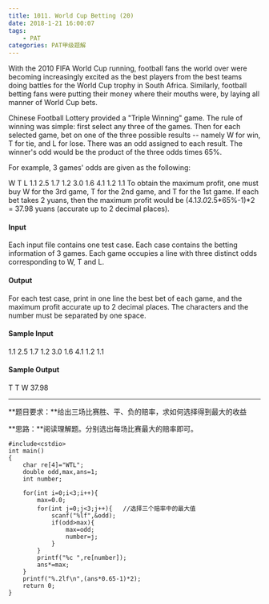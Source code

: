 ```yaml
---
title: 1011. World Cup Betting (20)
date: 2018-1-21 16:00:07
tags: 
	- PAT
categories: PAT甲级题解
---
```


With the 2010 FIFA World Cup running, football fans the world over were becoming increasingly excited as the best players from the best teams doing battles for the World Cup trophy in South Africa. Similarly, football betting fans were putting their money where their mouths were, by laying all manner of World Cup bets.

Chinese Football Lottery provided a "Triple Winning" game. The rule of winning was simple: first select any three of the games. Then for each selected game, bet on one of the three possible results -- namely W for win, T for tie, and L for lose. There was an odd assigned to each result. The winner's odd would be the product of the three odds times 65%.

For example, 3 games' odds are given as the following:

 W    T    L
1.1  2.5  1.7
1.2  3.0  1.6
4.1  1.2  1.1
To obtain the maximum profit, one must buy W for the 3rd game, T for the 2nd game, and T for the 1st game. If each bet takes 2 yuans, then the maximum profit would be (4.1*3.0*2.5*65%-1)*2 = 37.98 yuans (accurate up to 2 decimal places).

#### Input

Each input file contains one test case. Each case contains the betting information of 3 games. Each game occupies a line with three distinct odds corresponding to W, T and L.

#### Output

For each test case, print in one line the best bet of each game, and the maximum profit accurate up to 2 decimal places. The characters and the number must be separated by one space.

#### Sample Input
1.1 2.5 1.7
1.2 3.0 1.6
4.1 1.2 1.1
#### Sample Output
T T W 37.98
***
**题目要求：**给出三场比赛胜、平、负的赔率，求如何选择得到最大的收益

**思路：**阅读理解题。分别选出每场比赛最大的赔率即可。

```
#include<cstdio>
int main()
{
    char re[4]="WTL";
    double odd,max,ans=1;
    int number;

    for(int i=0;i<3;i++){
        max=0.0;
        for(int j=0;j<3;j++){   //选择三个赔率中的最大值
            scanf("%lf",&odd);
            if(odd>max){
                max=odd;
                number=j;
            }
        }
        printf("%c ",re[number]);
        ans*=max;
    }
    printf("%.2lf\n",(ans*0.65-1)*2);
    return 0;
}
```